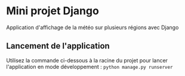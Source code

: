 # Mini projet Django
Application d'affichage de la météo sur plusieurs régions avec Django
## Lancement de l'application
Utilisez la commande ci-dessous à la racine du projet pour lancer l'application en mode développement :
```python manage.py runserver```